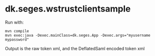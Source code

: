 # dk.seges.wstrustclientsample
Run with:

```
mvn compile
mvn exec:java -Dexec.mainClass=dk.seges.App -Dexec.args="myusername mypassword"
```
Output is the raw token xml, and the DeflatedSaml encoded token xml
